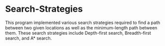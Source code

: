 # Search-Strategies

This program implemented various search strategies required to find a path between two given locations as well as the minimum-length path between them. These search strategies include 
Depth-first search, Breadth-first search, and A* search. 
